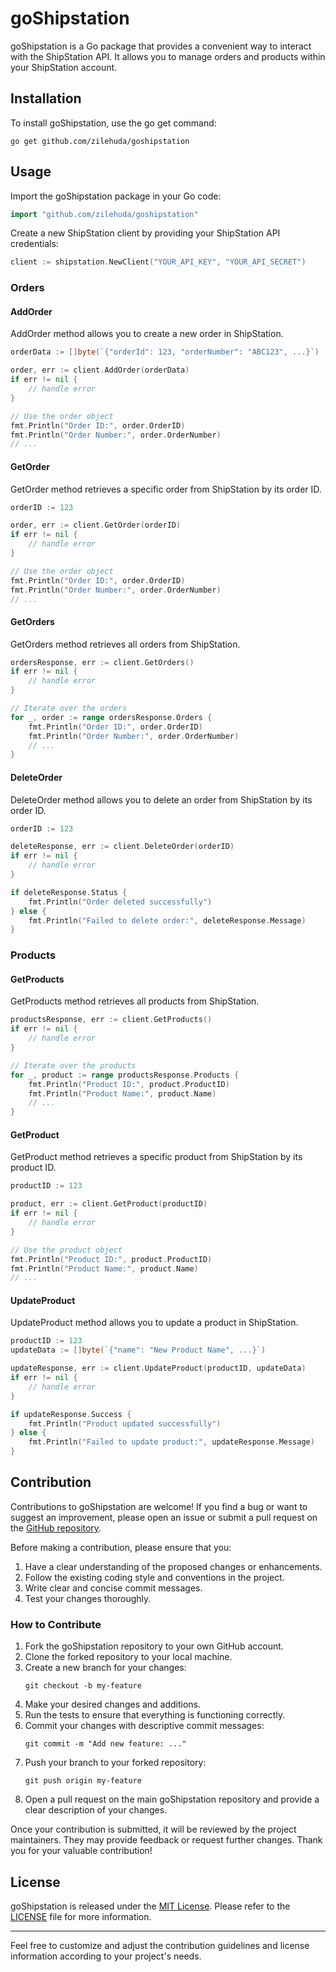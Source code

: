 # goShipstation

goShipstation is a Go package that provides a convenient way to interact with the ShipStation API. It allows you to manage orders and products within your ShipStation account.

## Installation

To install goShipstation, use the go get command:

```
go get github.com/zilehuda/goshipstation
```

## Usage

Import the goShipstation package in your Go code:

```go
import "github.com/zilehuda/goshipstation"
```

Create a new ShipStation client by providing your ShipStation API credentials:

```go
client := shipstation.NewClient("YOUR_API_KEY", "YOUR_API_SECRET")
```

### Orders

#### AddOrder

AddOrder method allows you to create a new order in ShipStation.

```go
orderData := []byte(`{"orderId": 123, "orderNumber": "ABC123", ...}`)

order, err := client.AddOrder(orderData)
if err != nil {
    // handle error
}

// Use the order object
fmt.Println("Order ID:", order.OrderID)
fmt.Println("Order Number:", order.OrderNumber)
// ...
```

#### GetOrder

GetOrder method retrieves a specific order from ShipStation by its order ID.

```go
orderID := 123

order, err := client.GetOrder(orderID)
if err != nil {
    // handle error
}

// Use the order object
fmt.Println("Order ID:", order.OrderID)
fmt.Println("Order Number:", order.OrderNumber)
// ...
```

#### GetOrders

GetOrders method retrieves all orders from ShipStation.

```go
ordersResponse, err := client.GetOrders()
if err != nil {
    // handle error
}

// Iterate over the orders
for _, order := range ordersResponse.Orders {
    fmt.Println("Order ID:", order.OrderID)
    fmt.Println("Order Number:", order.OrderNumber)
    // ...
}
```

#### DeleteOrder

DeleteOrder method allows you to delete an order from ShipStation by its order ID.

```go
orderID := 123

deleteResponse, err := client.DeleteOrder(orderID)
if err != nil {
    // handle error
}

if deleteResponse.Status {
    fmt.Println("Order deleted successfully")
} else {
    fmt.Println("Failed to delete order:", deleteResponse.Message)
}
```

### Products

#### GetProducts

GetProducts method retrieves all products from ShipStation.

```go
productsResponse, err := client.GetProducts()
if err != nil {
    // handle error
}

// Iterate over the products
for _, product := range productsResponse.Products {
    fmt.Println("Product ID:", product.ProductID)
    fmt.Println("Product Name:", product.Name)
    // ...
}
```

#### GetProduct

GetProduct method retrieves a specific product from ShipStation by its product ID.

```go
productID := 123

product, err := client.GetProduct(productID)
if err != nil {
    // handle error
}

// Use the product object
fmt.Println("Product ID:", product.ProductID)
fmt.Println("Product Name:", product.Name)
// ...
```

#### UpdateProduct

UpdateProduct method allows you to update a product in ShipStation.

```go
productID := 123
updateData := []byte(`{"name": "New Product Name", ...}`)

updateResponse, err := client.UpdateProduct(productID, updateData)
if err != nil {
    // handle error
}

if updateResponse.Success {
    fmt.Println("Product updated successfully")
} else {
    fmt.Println("Failed to update product:", updateResponse.Message)
}
```

## Contribution

Contributions to goShipstation are welcome! If you find a bug or want to suggest an improvement, please open an issue or submit a pull request on the [GitHub repository](https://github.com/zilehuda/goshipstation).

Before making a contribution, please ensure that you:

1. Have a clear understanding of the proposed changes or enhancements.
2. Follow the existing coding style and conventions in the project.
3. Write clear and concise commit messages.
4. Test your changes thoroughly.

### How to Contribute

1. Fork the goShipstation repository to your own GitHub account.
2. Clone the forked repository to your local machine.
3. Create a new branch for your changes:
   ```
   git checkout -b my-feature
   ```
4. Make your desired changes and additions.
5. Run the tests to ensure that everything is functioning correctly.
6. Commit your changes with descriptive commit messages:
   ```
   git commit -m "Add new feature: ..."
   ```
7. Push your branch to your forked repository:
   ```
   git push origin my-feature
   ```
8. Open a pull request on the main goShipstation repository and provide a clear description of your changes.

Once your contribution is submitted, it will be reviewed by the project maintainers. They may provide feedback or request further changes. Thank you for your valuable contribution!

## License

goShipstation is released under the [MIT License](https://opensource.org/licenses/MIT). Please refer to the [LICENSE](https://github.com/zilehuda/goShipstation/blob/main/LICENSE) file for more information.

---

Feel free to customize and adjust the contribution guidelines and license information according to your project's needs.